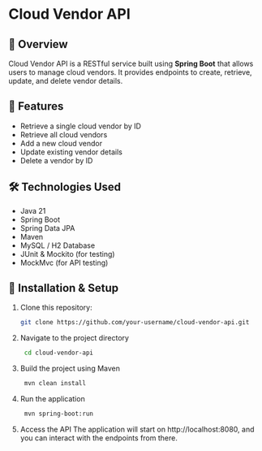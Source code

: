# Cloud Vendor API

## 📌 Overview
Cloud Vendor API is a RESTful service built using **Spring Boot** that allows users to manage cloud vendors. It provides endpoints to create, retrieve, update, and delete vendor details.

## 🚀 Features
- Retrieve a single cloud vendor by ID
- Retrieve all cloud vendors
- Add a new cloud vendor
- Update existing vendor details
- Delete a vendor by ID

## 🛠️ Technologies Used
- Java 21
- Spring Boot
- Spring Data JPA
- Maven
- MySQL / H2 Database
- JUnit & Mockito (for testing)
- MockMvc (for API testing)

## 🔧 Installation & Setup
1. Clone this repository:
   ```sh
   git clone https://github.com/your-username/cloud-vendor-api.git
2. Navigate to the project directory
   ```sh
    cd cloud-vendor-api
3. Build the project using Maven
   ```sh
    mvn clean install
4. Run the application
   ```sh
    mvn spring-boot:run   
6. Access the API
   The application will start on http://localhost:8080, and you can interact with the endpoints from there.
   
